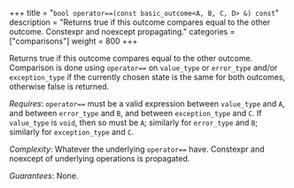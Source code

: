 +++
title = "`bool operator==(const basic_outcome<A, B, C, D> &) const`"
description = "Returns true if this outcome compares equal to the other outcome. Constexpr and noexcept propagating."
categories = ["comparisons"]
weight = 800
+++

Returns true if this outcome compares equal to the other outcome. Comparison is done using `operator==` on  `value_type` or `error_type` and/or `exception_type` if the currently chosen state is the same for both outcomes, otherwise false is returned.

*Requires*: `operator==` must be a valid expression between `value_type` and `A`, and between `error_type` and `B`, and between `exception_type` and `C`. If `value_type` is `void`, then so must be `A`; similarly for `error_type` and `B`; similarly for `exception_type` and `C`.

*Complexity*: Whatever the underlying `operator==` have. Constexpr and noexcept of underlying operations is propagated.

*Guarantees*: None.
